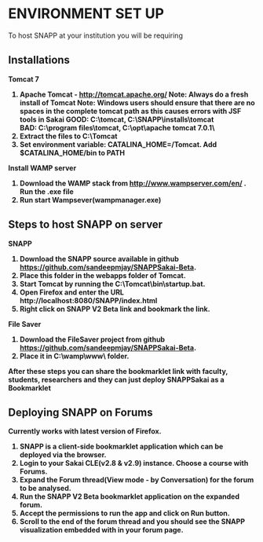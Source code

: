 ENVIRONMENT SET UP
===================

To host SNAPP at your institution you will be requiring  

Installations
--------------------
<b>Tomcat 7 <b>

1. Apache Tomcat - http://tomcat.apache.org/
  Note: Always do a fresh install of Tomcat
  Note: Windows users should ensure that there are no spaces in the complete tomcat path as this causes errors with JSF tools in Sakai
  GOOD: C:\tomcat\, C:\SNAPP\installs\tomcat\
  BAD: C:\program files\tomcat\, C:\opt\apache tomcat 7.0.1\
2. Extract the files to C:\Tomcat 
3. Set environment variable: CATALINA_HOME=/Tomcat. Add $CATALINA_HOME/bin to PATH

<b>Install WAMP server<b>

1) Download the WAMP stack from http://www.wampserver.com/en/ . Run the .exe file
2) Run start Wampsever(wampmanager.exe)

Steps to host SNAPP on server
-----------------------------

<b>SNAPP<b>

1. Download the SNAPP source available in github https://github.com/sandeepmjay/SNAPPSakai-Beta. 
2. Place this folder in the webapps folder of Tomcat.
3. Start Tomcat by running the C:\Tomcat\bin\startup.bat.
4. Open Firefox and enter the URL http://localhost:8080/SNAPP/index.html
5. Right click on SNAPP V2 Beta link and bookmark the link.


<b>File Saver<b>

1. Download the FileSaver project from github https://github.com/sandeepmjay/SNAPPSakai-Beta. 
2. Place it in C:\wamp\www\ folder.

After these steps you can share the bookmarklet link with faculty, students, researchers and they can just
deploy SNAPPSakai as a Bookmarklet


Deploying SNAPP on Forums
--------------------------
Currently works with latest version of Firefox.

1. SNAPP is a client-side bookmarklet application which can be deployed via the browser.
2. Login to your Sakai CLE(v2.8 & v2.9) instance. Choose a course with Forums.
3. Expand the Forum thread(View mode - by Conversation) for the forum to be analysed.
3. Run the SNAPP V2 Beta bookmarklet application on the expanded forum.
4. Accept the permissions to run the app and click on Run button.
5. Scroll to the end of the forum thread and you should see the SNAPP visualization embedded with in your forum page.







  
